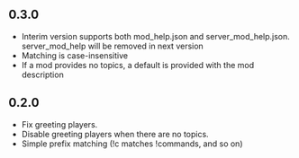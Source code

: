 ## 0.3.0

- Interim version supports both mod_help.json and server_mod_help.json. server_mod_help will be removed in next version
- Matching is case-insensitive
- If a mod provides no topics, a default is provided with the mod description

## 0.2.0

- Fix greeting players.
- Disable greeting players when there are no topics.
- Simple prefix matching (!c matches !commands, and so on)
